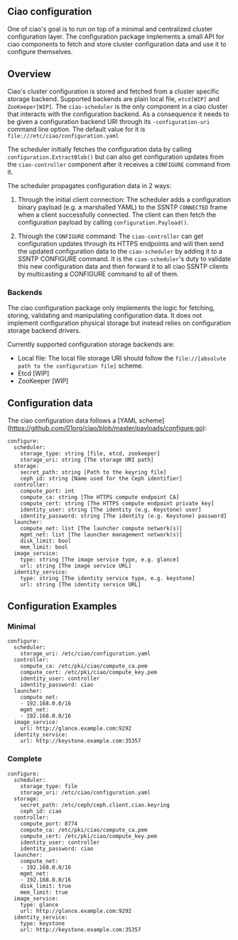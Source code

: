 ## Ciao configuration

One of ciao's goal is to run on top of a minimal and centralized cluster configuration layer.
The configuration package implements a small API for ciao components to fetch and store
cluster configuration data and use it to configure themselves.

## Overview

Ciao's cluster configuration is stored and fetched from a cluster specific storage backend.
Supported backends are plain local file, `etcd[WIP]` and `ZooKeeper[WIP]`.
The `ciao-scheduler` is the only component in a ciao cluster that interacts with the configuration
backend. As a consequence it needs to be given a configuration backend URI through its
`-configuration-uri` command line option. The default value for it is `file:///etc/ciao/configuration.yaml`

The scheduler initially fetches the configuration data by calling `configuration.ExtractBlob()` but
can also get configuration updates from the `ciao-controller` component after it receives a `CONFIGURE`
command from it.

The scheduler propagates configuration data in 2 ways:

1. Through the initial client connection: The scheduler adds a configuration binary payload
(e.g. a marshalled YAML) to the SSNTP `CONNECTED` frame when a client successfully connected.
The client can then fetch the configuration payload by calling `configuration.Payload()`.

2. Through the `CONFIGURE` command: The `ciao-controller` can get configuration updates through
its HTTPS endpoints and will then send the updated configuration data to the `ciao-scheduler`
by adding it to a SSNTP CONFIGURE command.
It is the `ciao-scheduler`'s duty to validate this new configuration data and then forward it
to all ciao SSNTP clients by multicasting a CONFIGURE command to all of them.

### Backends

The ciao configuration package only implements the logic for fetching, storing, validating
and manipulating configuration data. It does not implement configuration physical storage but
instead relies on configuration storage backend drivers.

Currently supported configuration storage backends are:

* Local file: The local file storage URI should follow the `file://[absolute path to the configuration file]` scheme.
* Etcd [WIP]
* ZooKeeper [WIP]

## Configuration data

The ciao configuration data follows a [YAML scheme] (https://github.com/01org/ciao/blob/master/payloads/configure.go):

```
configure:
  scheduler:
    storage_type: string [file, etcd, zookeeper]
    storage_uri: string [The storage URI path]
  storage:
    secret_path: string [Path to the keyring file]
    ceph_id: string [Name used for the Ceph identifier]
  controller:
    compute_port: int
    compute_ca: string [The HTTPS compute endpoint CA]
    compute_cert: string [The HTTPS compute endpoint private key]
    identity_user: string [The identity (e.g. Keystone) user]
    identity_password: string [The identity (e.g. Keystone) password]
  launcher:
    compute_net: list [The launcher compute network(s)]
    mgmt_net: list [The launcher management network(s)]
    disk_limit: bool
    mem_limit: bool
  image_service:
    type: string [The image service type, e.g. glance]
    url: string [The image service URL]
  identity_service:
    type: string [The identity service type, e.g. keystone]
    url: string [The identity service URL]
```

## Configuration Examples

### Minimal

```
configure:
  scheduler:
    storage_uri: /etc/ciao/configuration.yaml
  controller:
    compute_ca: /etc/pki/ciao/compute_ca.pem
    compute_cert: /etc/pki/ciao/compute_key.pem
    identity_user: controller
    identity_password: ciao
  launcher:
    compute_net:
    - 192.168.0.0/16
    mgmt_net:
    - 192.168.0.0/16
  image_service:
    url: http://glance.example.com:9292
  identity_service:
    url: http://keystone.example.com:35357
```

### Complete

```
configure:
  scheduler:
    storage_type: file
    storage_uri: /etc/ciao/configuration.yaml
  storage:
    secret_path: /etc/ceph/ceph.client.ciao.keyring
    ceph_id: ciao
  controller:
    compute_port: 8774
    compute_ca: /etc/pki/ciao/compute_ca.pem
    compute_cert: /etc/pki/ciao/compute_key.pem
    identity_user: controller
    identity_password: ciao
  launcher:
    compute_net:
    - 192.168.0.0/16
    mgmt_net:
    - 192.168.0.0/16
    disk_limit: true
    mem_limit: true
  image_service:
    type: glance
    url: http://glance.example.com:9292
  identity_service:
    type: keystone
    url: http://keystone.example.com:35357
```
